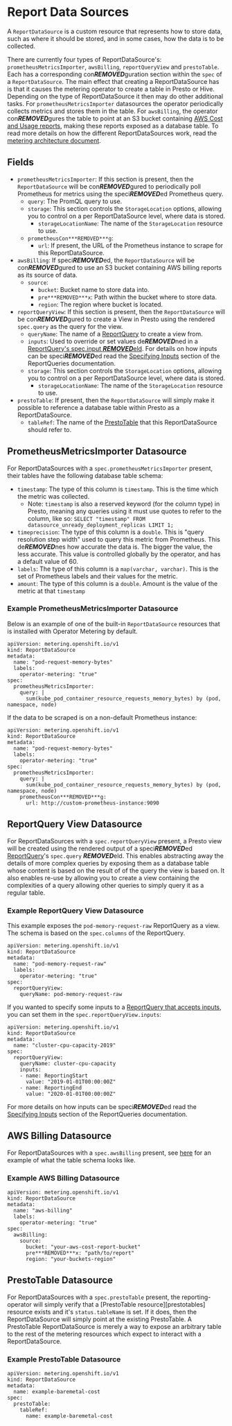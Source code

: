 # Report Data Sources

A `ReportDataSource` is a custom resource that represents how to store data, such as where it should be stored, and in some cases, how the data is to be collected.

There are currently four types of ReportDataSource's: `prometheusMetricsImporter`, `awsBilling`, `reportQueryView` and `prestoTable`.
Each has a corresponding con***REMOVED***guration section within the `spec` of a `ReportDataSource`.
The main effect that creating a ReportDataSource has is that it causes the metering operator to create a table in Presto or Hive.
Depending on the type of ReportDataSource it then may do other additional tasks.
For `prometheusMetricsImporter` datasources the operator periodically collects metrics and stores them in the table.
For `awsBilling`, the operator con***REMOVED***gures the table to point at an S3 bucket containing [AWS Cost and Usage reports][AWS-billing], making these reports exposed as a database table.
To read more details on how the different ReportDataSources work, read the [metering architecture document][architecture].

## Fields

- `prometheusMetricsImporter`: If this section is present, then the `ReportDataSource` will be con***REMOVED***gured to periodically poll Prometheus for metrics using the speci***REMOVED***ed Prometheus query.
  - `query`: The PromQL query to use.
  - `storage`: This section controls the `StorageLocation` options, allowing you to control on a per ReportDataSource level, where data is stored.
    - `storageLocationName`: The name of the `StorageLocation` resource to use.
  - `prometheusCon***REMOVED***g`:
    - `url`: If present, the URL of the Prometheus instance to scrape for this ReportDataSource.
- `awsBilling`: If speci***REMOVED***ed, the `ReportDataSource` will be con***REMOVED***gured to use an S3 bucket containing AWS billing reports as its source of data.
  - `source`:
    - `bucket`: Bucket name to store data into.
    - `pre***REMOVED***x`: Path within the bucket where to store data.
    - `region`: The region where bucket is located.
- `reportQueryView`: If this section is present, then the `ReportDataSource` will be con***REMOVED***gured to create a View in Presto using the rendered `spec.query` as the query for the view.
  - `queryName`: The name of a [ReportQuery][reportquery] to create a view from.
  - `inputs`: Used to override or set values de***REMOVED***ned in a [ReportQuery's spec.input ***REMOVED***eld][query-inputs]. For details on how inputs can be speci***REMOVED***ed read the [Specifying Inputs][specifying-inputs] section of the ReportQueries documentation.
  - `storage`: This section controls the `StorageLocation` options, allowing you to control on a per ReportDataSource level, where data is stored.
    - `storageLocationName`: The name of the `StorageLocation` resource to use.
- `prestoTable`: If present, then the `ReportDataSource` will simply make it possible to reference a database table within Presto as a ReportDataSource.
  - `tableRef`: The name of the [PrestoTable][prestotable] that this ReportDataSource should refer to.

## PrometheusMetricsImporter Datasource

For ReportDataSources with a `spec.prometheusMetricsImporter` present, their tables have the following database table schema:

- `timestamp`: The type of this column is `timestamp`. This is the time which the metric was collected.
   - Note: `timestamp` is also a reserved keyword (for the column type) in Presto, meaning any queries using it must use quotes to refer to the column, like so: `SELECT "timestamp" FROM datasource_unready_deployment_replicas LIMIT 1;`
- `timeprecision`: The type of this column is a `double`. This is "query resolution step width" used to query this metric from Prometheus. This de***REMOVED***nes how accurate the data is. The bigger the value, the less accurate. This value is controlled globally by the operator, and has a default value of 60.
- `labels`: The type of this column is a `map(varchar, varchar)`. This is the set of Prometheus labels and their values for the metric.
- `amount`: The type of this column is a `double`. Amount is the value of the metric at that `timestamp`

### Example PrometheusMetricsImporter Datasource

Below is an example of one of the built-in `ReportDataSource` resources that is installed with Operator Metering by default.

```
apiVersion: metering.openshift.io/v1
kind: ReportDataSource
metadata:
  name: "pod-request-memory-bytes"
  labels:
    operator-metering: "true"
spec:
  prometheusMetricsImporter:
    query: |
      sum(kube_pod_container_resource_requests_memory_bytes) by (pod, namespace, node)
```

If the data to be scraped is on a non-default Prometheus instance:

```
apiVersion: metering.openshift.io/v1
kind: ReportDataSource
metadata:
  name: "pod-request-memory-bytes"
  labels:
    operator-metering: "true"
spec:
  prometheusMetricsImporter:
    query: |
      sum(kube_pod_container_resource_requests_memory_bytes) by (pod, namespace, node)
    prometheusCon***REMOVED***g:
      url: http://custom-prometheus-instance:9090
```

## ReportQuery View Datasource

For ReportDataSources with a `spec.reportQueryView` present, a Presto view will be created using the rendered output of a speci***REMOVED***ed [ReportQuery][reportquery]'s `spec.query` ***REMOVED***eld.
This enables abstracting away the details of more complex queries by exposing them as a database table whose content is based on the result of of the query the view is based on.
It also enables re-use by allowing you to create a view containing the complexities of a query allowing other queries to simply query it as a regular table.

### Example ReportQuery View Datasource

This example exposes the `pod-memory-request-raw` ReportQuery as a view.
The schema is based on the `spec.columns` of the ReportQuery.

```
apiVersion: metering.openshift.io/v1
kind: ReportDataSource
metadata:
  name: "pod-memory-request-raw"
  labels:
    operator-metering: "true"
spec:
  reportQueryView:
    queryName: pod-memory-request-raw
```

If you wanted to specify some inputs to a [ReportQuery that accepts inputs][query-inputs], you can set them in the `spec.reportQueryView.inputs`:

```
apiVersion: metering.openshift.io/v1
kind: ReportDataSource
metadata:
  name: "cluster-cpu-capacity-2019"
spec:
  reportQueryView:
    queryName: cluster-cpu-capacity
    inputs:
    - name: ReportingStart
      value: "2019-01-01T00:00:00Z"
    - name: ReportingEnd
      value: "2020-01-01T00:00:00Z"
```

For more details on how inputs can be speci***REMOVED***ed read the [Specifying Inputs][specifying-inputs] section of the ReportQueries documentation.

## AWS Billing Datasource

For ReportDataSources with a `spec.awsBilling` present, see [here](aws-billing-datasource-schema.md) for an example of what the table schema looks like.

### Example AWS Billing Datasource

```
apiVersion: metering.openshift.io/v1
kind: ReportDataSource
metadata:
  name: "aws-billing"
  labels:
    operator-metering: "true"
spec:
  awsBilling:
    source:
      bucket: "your-aws-cost-report-bucket"
      pre***REMOVED***x: "path/to/report"
      region: "your-buckets-region"
```

## PrestoTable Datasource

For ReportDataSources with a `spec.prestoTable` present, the reporting-operator will simply verify that a [PrestoTable resource][prestotables] resource exists and it's `status.tableName` is set.
If it does, then the ReportDataSource will simply point at the existing PrestoTable.
A PrestoTable ReportDataSource is merely a way to expose an arbitrary table to the rest of the metering resources which expect to interact with a ReportDataSource.

### Example PrestoTable Datasource

```
apiVersion: metering.openshift.io/v1
kind: ReportDataSource
metadata:
  name: example-baremetal-cost
spec:
  prestoTable:
    tableRef:
      name: example-baremetal-cost
```

[storage-locations]: storagelocations.md
[AWS-billing]: https://docs.aws.amazon.com/awsaccountbilling/latest/aboutv2/billing-reports-costusage.html
[metering-aws-billing-conf]: metering-con***REMOVED***g.md#aws-billing-correlation
[default-storage-location]: storagelocations.md#default-storagelocation
[architecture]: metering-architecture.md
[presto-types]: https://prestodb.io/docs/current/language/types.html
[query-inputs]: reportqueries.md#query-inputs
[specifying-inputs]: reportqueries.md#specifying-inputs
[reportquery]: reportqueries.md
[prestotable]: prestotables.md
